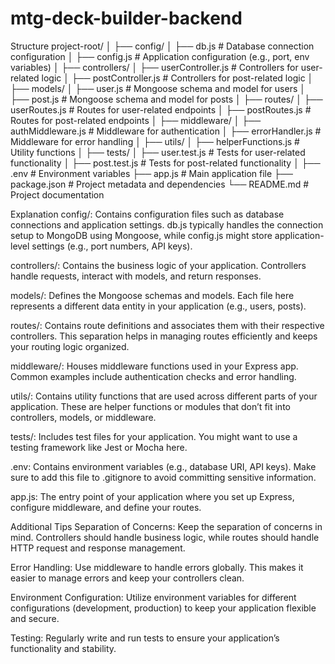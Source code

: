 # mtg-deck-builder-backend

Structure
project-root/
│
├── config/
│ ├── db.js # Database connection configuration
│ ├── config.js # Application configuration (e.g., port, env variables)
│
├── controllers/
│ ├── userController.js # Controllers for user-related logic
│ ├── postController.js # Controllers for post-related logic
│
├── models/
│ ├── user.js # Mongoose schema and model for users
│ ├── post.js # Mongoose schema and model for posts
│
├── routes/
│ ├── userRoutes.js # Routes for user-related endpoints
│ ├── postRoutes.js # Routes for post-related endpoints
│
├── middleware/
│ ├── authMiddleware.js # Middleware for authentication
│ ├── errorHandler.js # Middleware for error handling
│
├── utils/
│ ├── helperFunctions.js # Utility functions
│
├── tests/
│ ├── user.test.js # Tests for user-related functionality
│ ├── post.test.js # Tests for post-related functionality
│
├── .env # Environment variables
├── app.js # Main application file
├── package.json # Project metadata and dependencies
└── README.md # Project documentation

Explanation
config/: Contains configuration files such as database connections and application settings. db.js typically handles the connection setup to MongoDB using Mongoose, while config.js might store application-level settings (e.g., port numbers, API keys).

controllers/: Contains the business logic of your application. Controllers handle requests, interact with models, and return responses.

models/: Defines the Mongoose schemas and models. Each file here represents a different data entity in your application (e.g., users, posts).

routes/: Contains route definitions and associates them with their respective controllers. This separation helps in managing routes efficiently and keeps your routing logic organized.

middleware/: Houses middleware functions used in your Express app. Common examples include authentication checks and error handling.

utils/: Contains utility functions that are used across different parts of your application. These are helper functions or modules that don’t fit into controllers, models, or middleware.

tests/: Includes test files for your application. You might want to use a testing framework like Jest or Mocha here.

.env: Contains environment variables (e.g., database URI, API keys). Make sure to add this file to .gitignore to avoid committing sensitive information.

app.js: The entry point of your application where you set up Express, configure middleware, and define your routes.

Additional Tips
Separation of Concerns: Keep the separation of concerns in mind. Controllers should handle business logic, while routes should handle HTTP request and response management.

Error Handling: Use middleware to handle errors globally. This makes it easier to manage errors and keep your controllers clean.

Environment Configuration: Utilize environment variables for different configurations (development, production) to keep your application flexible and secure.

Testing: Regularly write and run tests to ensure your application’s functionality and stability.
